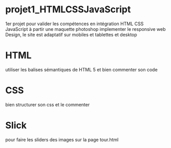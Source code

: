 # projet1_HTMLCSSJavaScript
1er projet pour valider les compétences en intégration HTML CSS JavaScript à partir une maquette photoshop
implementer le responsive web Design, le site est adaptatif sur mobiles et tablettes et desktop
# HTML
utiliser les balises sémantiques de HTML 5 et bien commenter son code
# CSS
bien structurer son css et le commenter
# Slick
 pour faire les sliders des images sur la page tour.html
